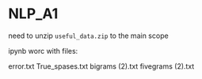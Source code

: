 # NLP_A1

need to unzip `useful_data.zip` to the main scope

ipynb worc with files:

error.txt
True_spases.txt
bigrams (2).txt
fivegrams (2).txt
